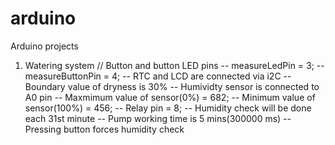 # arduino
Arduino projects
1. Watering system
   // Button and button LED pins
   -- measureLedPin = 3;
   -- measureButtonPin = 4;
   -- RTC and LCD are connected via i2C
   -- Boundary value of dryness is 30%
   -- Humividty sensor is connected to A0 pin
   -- Maxmimum value of sensor(0%) = 682;
   -- Minimum value of sensor(100%) = 456;
   -- Relay pin = 8;
   -- Humidity check will be done each 31st minute
   -- Pump working time is 5 mins(300000 ms)
   -- Pressing button forces humidity check
